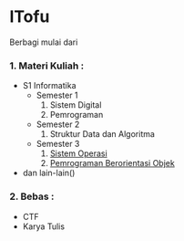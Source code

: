 # ITofu
Berbagi mulai dari 
### 1. Materi Kuliah :
* S1 Informatika
   - Semester 1
      1. Sistem Digital
      2. Pemrograman
   - Semester 2
      1. Struktur Data dan Algoritma
   - Semester 3
      1. [Sistem Operasi]()
      2. [Pemrograman Berorientasi Objek]()
* dan lain-lain()
### 2. Bebas :
* CTF
* Karya Tulis
  
